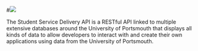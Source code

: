 #[![](http://ssd.api.port.ac.uk/assets/img/logo.png)](http://ssd.api.port.ac.uk/)

The Student Service Delivery API is a RESTful API linked to multiple extensive databases around the University of Portsmouth that displays all kinds of data to allow developers to interact with and create their own applications using data from the University of Portsmouth.
